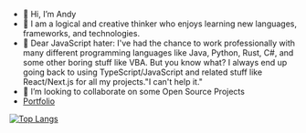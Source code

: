 - 👋 Hi, I’m Andy
- 👀 I am a logical and creative thinker who enjoys learning new languages, frameworks, and technologies.
- 🌱 Dear JavaScript hater:
      I've had the chance to work professionally with many different programming languages like Java, Python, Rust, C#, and some other boring stuff like VBA.
      But you know what? I always end up going back to using TypeScript/JavaScript and related stuff like React/Next.js for all my projects."I can't help it."
- 💞️ I’m looking to collaborate on some Open Source Projects
- [Portfolio](https://[your-portfolio-url](https://aalfonso.com/))


[![Top Langs](https://github-readme-stats.vercel.app/api/top-langs/?username=aalfonsodev)](https://github.com/aalfonsodev/github-readme-stats)
